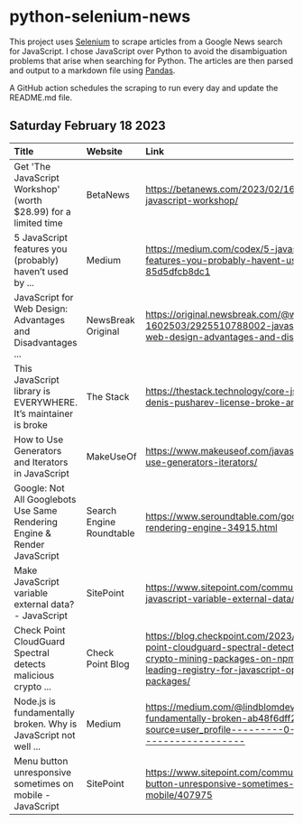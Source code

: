 # python-selenium-news

This project uses [Selenium](https://www.seleniumhq.org/) to scrape articles from a Google News search for JavaScript.
I chose JavaScript over Python to avoid the disambiguation problems that arise when searching for Python.
The articles are then parsed and output to a markdown file using [Pandas](https://pandas.pydata.org/).

A GitHub action schedules the scraping to run every day and update the README.md file.

## Saturday February 18 2023


| Title                                                                    | Website                  | Link                                                                                                                                                                             |
|:-------------------------------------------------------------------------|:-------------------------|:---------------------------------------------------------------------------------------------------------------------------------------------------------------------------------|
| Get 'The JavaScript Workshop' (worth $28.99) for a limited time          | BetaNews                 | https://betanews.com/2023/02/16/get-the-javascript-workshop/                                                                                                                     |
| 5 JavaScript features you (probably) haven’t used  by ...                | Medium                   | https://medium.com/codex/5-javascript-features-you-probably-havent-used-85d5dfcb8dc1                                                                                             |
| JavaScript for Web Design: Advantages and Disadvantages ...              | NewsBreak Original       | https://original.newsbreak.com/@waqas-1602503/2925510788002-javascript-for-web-design-advantages-and-disadvantages                                                               |
| This JavaScript library is EVERYWHERE. It’s maintainer is broke          | The Stack                | https://thestack.technology/core-js-maintainer-denis-pusharev-license-broke-angry/                                                                                               |
| How to Use Generators and Iterators in JavaScript                        | MakeUseOf                | https://www.makeuseof.com/javascript-how-use-generators-iterators/                                                                                                               |
| Google: Not All Googlebots Use Same Rendering Engine & Render JavaScript | Search Engine Roundtable | https://www.seroundtable.com/google-bot-rendering-engine-34915.html                                                                                                              |
| Make JavaScript variable external data? - JavaScript                     | SitePoint                | https://www.sitepoint.com/community/t/make-javascript-variable-external-data/407976                                                                                              |
| Check Point CloudGuard Spectral detects malicious crypto ...             | Check Point Blog         | https://blog.checkpoint.com/2023/02/14/check-point-cloudguard-spectral-detects-malicious-crypto-mining-packages-on-npm-the-leading-registry-for-javascript-open-source-packages/ |
| Node.js is fundamentally broken. Why is JavaScript not well ...          | Medium                   | https://medium.com/@lindblomdev/node-js-is-fundamentally-broken-ab48f6dff247?source=user_profile---------0----------------------------                                           |
| Menu button unresponsive sometimes on mobile - JavaScript                | SitePoint                | https://www.sitepoint.com/community/t/menu-button-unresponsive-sometimes-on-mobile/407975                                                                                        |